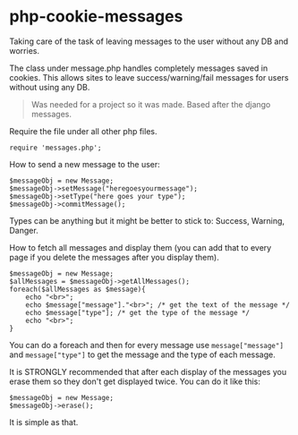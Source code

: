# php-cookie-messages
Taking care of the task of leaving messages to the user without any DB and worries.

The class under message.php handles completely messages saved in cookies. This allows sites to leave success/warning/fail messages for users without using any DB.
> Was needed for a project so it was made. Based after the django messages.

Require the file under all other php files.
```
require 'messages.php';
```

How to send a new message to the user:
```
$messageObj = new Message;
$messageObj->setMessage("heregoesyourmessage");
$messageObj->setType("here goes your type");
$messageObj->commitMessage();
```
Types can be anything but it might be better to stick to: Success, Warning, Danger.

How to fetch all messages and display them (you can add that to every page if you delete the messages after you display them).
```
$messageObj = new Message;
$allMessages = $messageObj->getAllMessages();
foreach($allMessages as $message){
    echo "<br>";
    echo $message["message"]."<br>"; /* get the text of the message */
    echo $message["type"]; /* get the type of the message */
    echo "<br>";
}
```
You can do a foreach and then for every message use `message["message"]` and `message["type"]` to get the message and the type of each message.

It is STRONGLY recommended that after each display of the messages you erase them so they don't get displayed twice. You can do it like this:
```
$messageObj = new Message;
$messageObj->erase();
```

It is simple as that.
